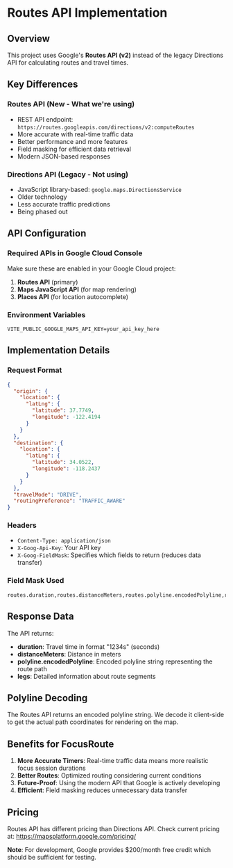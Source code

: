 # Routes API Implementation

## Overview
This project uses Google's **Routes API (v2)** instead of the legacy Directions API for calculating routes and travel times.

## Key Differences

### Routes API (New - What we're using)
- REST API endpoint: `https://routes.googleapis.com/directions/v2:computeRoutes`
- More accurate with real-time traffic data
- Better performance and more features
- Field masking for efficient data retrieval
- Modern JSON-based responses

### Directions API (Legacy - Not using)
- JavaScript library-based: `google.maps.DirectionsService`
- Older technology
- Less accurate traffic predictions
- Being phased out

## API Configuration

### Required APIs in Google Cloud Console
Make sure these are enabled in your Google Cloud project:
1. **Routes API** (primary)
2. **Maps JavaScript API** (for map rendering)
3. **Places API** (for location autocomplete)

### Environment Variables
```env
VITE_PUBLIC_GOOGLE_MAPS_API_KEY=your_api_key_here
```

## Implementation Details

### Request Format
```json
{
  "origin": {
    "location": {
      "latLng": {
        "latitude": 37.7749,
        "longitude": -122.4194
      }
    }
  },
  "destination": {
    "location": {
      "latLng": {
        "latitude": 34.0522,
        "longitude": -118.2437
      }
    }
  },
  "travelMode": "DRIVE",
  "routingPreference": "TRAFFIC_AWARE"
}
```

### Headers
- `Content-Type: application/json`
- `X-Goog-Api-Key`: Your API key
- `X-Goog-FieldMask`: Specifies which fields to return (reduces data transfer)

### Field Mask Used
```
routes.duration,routes.distanceMeters,routes.polyline.encodedPolyline,routes.legs
```

## Response Data

The API returns:
- **duration**: Travel time in format "1234s" (seconds)
- **distanceMeters**: Distance in meters
- **polyline.encodedPolyline**: Encoded polyline string representing the route path
- **legs**: Detailed information about route segments

## Polyline Decoding

The Routes API returns an encoded polyline string. We decode it client-side to get the actual path coordinates for rendering on the map.

## Benefits for FocusRoute

1. **More Accurate Timers**: Real-time traffic data means more realistic focus session durations
2. **Better Routes**: Optimized routing considering current conditions
3. **Future-Proof**: Using the modern API that Google is actively developing
4. **Efficient**: Field masking reduces unnecessary data transfer

## Pricing

Routes API has different pricing than Directions API. Check current pricing at:
https://mapsplatform.google.com/pricing/

**Note**: For development, Google provides $200/month free credit which should be sufficient for testing.
